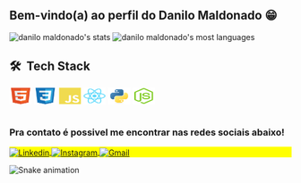 ## Bem-vindo(a) ao perfil do Danilo Maldonado 😁

<div>
 
<p align="left">
<img width="530em" src="https://github-readme-stats.vercel.app/api?username=dannmaldonado&show_icons=true&theme=dracula" alt="danilo maldonado's stats"/>
<img width="530em" src="https://github-readme-stats.vercel.app/api/top-langs/?username=dannmaldonado&layout=compact&theme=dracula" alt="danilo maldonado's most languages"/>
</p>

## 🛠 &nbsp;Tech Stack

<div style="display: inline_block">
  <img align="center" alt="Dann-HTML" height="30" width="40" src="https://raw.githubusercontent.com/devicons/devicon/master/icons/html5/html5-original.svg">
  <img align="center" alt="Dann-CSS" height="30" width="40" src="https://raw.githubusercontent.com/devicons/devicon/master/icons/css3/css3-original.svg">
  <img align="center" alt="Dann-Js" height="30" width="40" src="https://raw.githubusercontent.com/devicons/devicon/master/icons/javascript/javascript-plain.svg">
  <img align="center" alt="Dann-React" height="30" width="40" src="https://raw.githubusercontent.com/devicons/devicon/master/icons/react/react-original.svg">
  <img align="center" alt="Dann-Python" height="30" width="40" src="https://raw.githubusercontent.com/devicons/devicon/master/icons/python/python-original.svg">
    <img align="center" alt="Dann-Node" height="30" width="40" src="https://raw.githubusercontent.com/devicons/devicon/master/icons/nodejs/nodejs-original.svg">
</div><br/>

<div> 

### Pra contato é possivel me encontrar nas redes sociais abaixo!

<p align="left" style="background:yellow">
<a href="https://www.linkedin.com/in/dannmaldonado/" target="_blank">
  <img align="center" alt="Linkedin" src="https://img.shields.io/badge/-LinkedIn-%230077B5?style=for-the-badge&logo=linkedin&logoColor=white" alt="linkedin"/>
</a>
<a href="https://instagram.com/danilomaldonado" target="_blank">
 <img align="center" alt="Instagram" src="https://img.shields.io/badge/-Instagram-%23E4405F?style=for-the-badge&logo=instagram&logoColor=white" alt="instagram"/>
</a>
<a href = "mailto:dannsanto@gmail.com">
 <img align="center" alt="Gmail" src="https://img.shields.io/badge/-Gmail-%23333?style=for-the-badge&logo=gmail&logoColor=white" target="_blank"></a>
</p>
 
  ![Snake animation](https://github.com/dannmaldonado/dannmaldonado/blob/output/github-contribution-grid-snake.svg)

</div>
